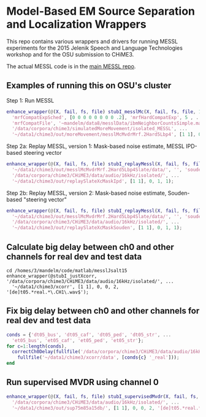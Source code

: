 # Model-Based EM Source Separation and Localization Wrappers

This repo contains various wrappers and drivers for running MESSL
experiments for the 2015 Jelenik Speech and Language Technologies
workshop and for the OSU submission to CHiME3.

The actual MESSL code is in the [main MESSL repo](http://github.com/mim/messl).

## Examples of running this on OSU's cluster

Step 1: Run MESSL
```matlab
enhance_wrapper(@(X, fail, fs, file) stubI_messlMc(X, fail, fs, file, 1, 0, 0.12, 1, 'bestMic', ...
  'mrfCompatExpSched', [0 0 0 0 0 0 0 0 .2], 'mrfHardCompatExp', 5 , ...
  'mrfCompatFile', '~mandelm/data8/messlData/ibmNeighborCountsSimple.mat', 'mrfLbpIter', 4), ...
  '/data/corpora/chime3/simulatedMoreMovement/isolated_MESSL', ...
  '~/data1/chime3/out/moreMovement/messlMcMvdrMrf.2Hard5Lbp4', [1 1], 0, 0, 1);
```

Step 2a: Replay MESSL, version 1: Mask-based noise estimate, MESSL IPD-based steering vector
```matlab
enhance_wrapper(@(X, fail, fs, file) stubI_replayMessl(X, fail, fs, file, ...
  '~/data1/chime3/out/messlMcMvdrMrf.2Hard5Lbp4Slate/data/', '', 'souden', 'ipd', 'mask', 1), ...
  '/data/corpora/chime3/CHiME3/data/audio/16kHz/isolated/', ...
  '~/data1/chime3/out/replaySlateXcMaskIpd', [1 1], 0, 1, 1);
```

Step 2b: Replay MESSL, version 2: Mask-based noise estimate, Souden-based "steering vector"
```matlab
enhance_wrapper(@(X, fail, fs, file) stubI_replayMessl(X, fail, fs, file, ...
  '~/data1/chime3/out/messlMcMvdrMrf.2Hard5Lbp4Slate/data/', '', 'souden', '', 'mask', 1), ...
  '/data/corpora/chime3/CHiME3/data/audio/16kHz/isolated/', ...
  '~/data1/chime3/out/replaySlateXcMaskSouden', [1 1], 0, 1, 1);
```

## Calculate big delay between ch0 and other channels for real dev and test data
```
cd /homes/3/mandelm/code/matlab/messlJsalt15
enhance_wrapper(@stubI_justXcorr, '/data/corpora/chime3/CHiME3/data/audio/16kHz/isolated/', ...
  '~/data1/chime3/xcorr', [1 1], 0, 0, 2, '[de]t05.*real.*\.CH1\.wav$');
```

## Fix big delay between ch0 and other channels for real dev and test data
```matlab
conds = {'dt05_bus', 'dt05_caf', 'dt05_ped', 'dt05_str', ...
  'et05_bus', 'et05_caf', 'et05_ped', 'et05_str'}; 
for c=1:length(conds), 
  correctCh0Delay(fullfile('/data/corpora/chime3/CHiME3/data/audio/16kHz/isolated',[conds{c} '_real']), ...
    fullfile('~/data1/chime3/xcorr/data', [conds{c} '_real'])); 
end
```

## Run supervised MVDR using channel 0 

```matlab
enhance_wrapper(@(X, fail, fs, file) stubI_supervisedMvdr(X, fail, fs, file, 0.75, 0.85, 15), ...
  '/data/corpora/chime3/CHiME3/data/audio/16kHz/isolated/', ...
  '~/data1/chime3/out/sup75m85a15db/', [1 1], 0, 0, 2, '[de]t05.*real.*\.CH1\.wav$');
```
